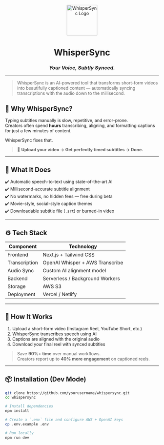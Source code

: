 <p align="center">
  <img src="ChatGPT Image Jul 1, 2025, 04_09_26 PM.ico" width="100" alt="WhisperSync Logo"/>
</p>

<h1 align="center">WhisperSync</h1>
<h3 align="center"><em>Your Voice, Subtly Synced.</em></h3>

---

> WhisperSync is an AI-powered tool that transforms short-form videos into beautifully captioned content — automatically syncing transcriptions with the audio down to the millisecond.

## 🌟 Why WhisperSync?

Typing subtitles manually is slow, repetitive, and error-prone.  
Creators often spend **hours** transcribing, aligning, and formatting captions for just a few minutes of content.

WhisperSync fixes that.

> 🎯 **Upload your video → Get perfectly timed subtitles → Done.**

---

## 🧠 What It Does

✔️ Automatic speech-to-text using state-of-the-art AI  
✔️ Millisecond-accurate subtitle alignment  
✔️ No watermarks, no hidden fees — free during beta  
✔️ Movie-style, social-style caption themes  
✔️ Downloadable subtitle file (`.srt`) or burned-in video

---

## ⚙️ Tech Stack

| Component        | Technology |
|------------------|------------|
| Frontend         | Next.js + Tailwind CSS |
| Transcription    | OpenAI Whisper + AWS Transcribe |
| Audio Sync       | Custom AI alignment model |
| Backend          | Serverless / Background Workers |
| Storage          | AWS S3 |
| Deployment       | Vercel / Netlify |

---

## 🚀 How It Works

1. Upload a short-form video (Instagram Reel, YouTube Short, etc.)
2. WhisperSync transcribes speech using AI
3. Captions are aligned with the original audio
4. Download your final reel with synced subtitles

> Save **90%+ time** over manual workflows.  
> Creators report up to **40% more engagement** on captioned reels.

---

## 📦 Installation (Dev Mode)

```bash
git clone https://github.com/yourusername/whispersync.git
cd whispersync

# Install dependencies
npm install

# Create a `.env` file and configure AWS + OpenAI keys
cp .env.example .env

# Run locally
npm run dev
